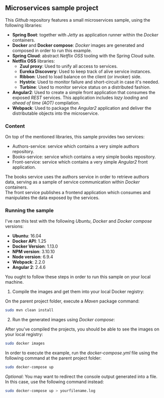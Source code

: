 ## Microservices sample project ##

This _Github_ repository features a small microservices sample, using the following libraries:

* __Spring Boot__: together with _Jetty_ as application runner within the _Docker_ containers.
* __Docker__ and __Docker compose__: _Docker_ images are generated and composed in order to run this example.
* __Spring Cloud__: abstract _Netflix OSS_ tooling with the Spring Cloud suite.
* __Netflix OSS__ libraries:
  * __Zuul proxy__: Used to unify all access to services.
  * __Eureka Discovery__: Used to keep track of alive service instances.
  * __Ribbon__: Used to load balance on the client (or invoker) side.
  * __Hystrix__: Used to monitor failure and short-circuit in case it's needed.
  * __Turbine__: Used to monitor service status on a distributed fashion.
* __Angular2__: Used to create a simple front application that consumes the exposed _REST_ services. This application includes _lazy loading_ and _ahead of time (AOT)_ compilation.
* __Webpack__: Used to package the _Angular2_ application and deliver the distributable objects into the microservice.

### Content ###

On top of the mentioned libraries, this sample provides two services:

* Authors-service: service which contains a very simple authors repository.
* Books-service: service which contains a very simple books repository.
* Front-service: service which contains a very simple _Angular2_ front application.

The books service uses the authors service in order to retrieve authors data, serving as a sample of service communication within _Docker_ containers.  
The front service publishes  a frontend application which consumes and manipulates the data exposed by the services.


### Running the sample ###

I've ran this test with the following _Ubuntu_, _Docker_ and _Docker compose_ versions:

* __Ubuntu__: 16.04
* __Docker API__: 1.25
* __Docker Version__: 1.13.0
* __NPM version__: 3.10.10
* __Node version__: 6.9.4
* __Webpack__: 2.2.0
* __Angular 2__: 2.4.6

You ought to follow these steps in order to run this sample on your local machine.

1. Compile the images and get them into your local Docker registry:

On the parent project folder, execute a _Maven_ package command:

```bash
sudo mvn clean install
```

2. Run the generated images using _Docker compose_:

After you've compiled the projects, you should be able to see the images on your local registry:

```bash
sudo docker images
```

In order to execute the example, run the _docker-compose.yml_ file using the following command at the parent project folder:

```bash
sudo docker-compose up
```

_Optional_: You may want to redirect the console output generated into a file. In this case, use the following command instead:

```bash
sudo docker-compose up > yourfilename.log
```